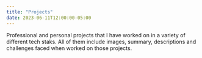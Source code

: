 ```yaml
---
title: "Projects"
date: 2023-06-11T12:00:00-05:00
---
```


Professional and personal projects that I have worked on in a variety of different tech staks. All of them include images, summary, descriptions and challenges faced when worked on those projects.
